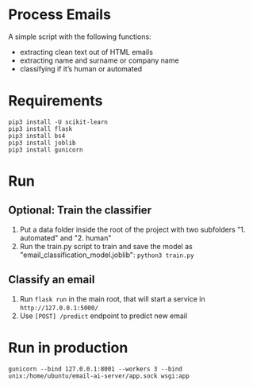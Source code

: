 # Process Emails
A simple script with the following functions:
- extracting clean text out of HTML emails
- extracting name and surname or company name
- classifying if it’s human or automated
 

# Requirements 
```
pip3 install -U scikit-learn
pip3 install flask
pip3 install bs4
pip3 install joblib
pip3 install gunicorn
```

# Run

## Optional: Train the classifier
1. Put a data folder inside the root of the project with two subfolders "1. automated" and "2. human"
2. Run the train.py script to train and save the model as "email_classification_model.joblib":
   `python3 train.py`

## Classify an email
1. Run `flask run` in the main root, that will start a service in `http://127.0.0.1:5000/`
2. Use `[POST] /predict` endpoint to predict new email


# Run in production
`gunicorn --bind 127.0.0.1:8001 --workers 3 --bind unix:/home/ubuntu/email-ai-server/app.sock wsgi:app`

